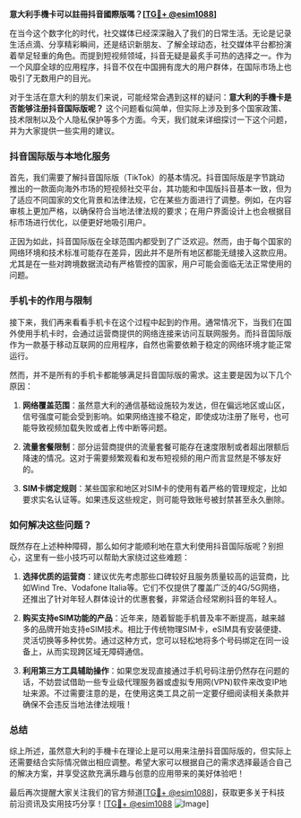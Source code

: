 **意大利手機卡可以註冊抖音國際版嗎？[[TG💪+ @esim1088](https://t.me/s/esim1088)]**

在当今这个数字化的时代，社交媒体已经深深融入了我们的日常生活。无论是记录生活点滴、分享精彩瞬间，还是结识新朋友、了解全球动态，社交媒体平台都扮演着举足轻重的角色。而提到短视频领域，抖音无疑是最炙手可热的选择之一。作为一个风靡全球的应用程序，抖音不仅在中国拥有庞大的用户群体，在国际市场上也吸引了无数用户的目光。

对于生活在意大利的朋友们来说，可能经常会遇到这样的疑问：**意大利的手機卡是否能够注册抖音国际版呢？** 这个问题看似简单，但实际上涉及到多个国家政策、技术限制以及个人隐私保护等多个方面。今天，我们就来详细探讨一下这个问题，并为大家提供一些实用的建议。

### 抖音国际版与本地化服务

首先，我们需要了解抖音国际版（TikTok）的基本情况。抖音国际版是字节跳动推出的一款面向海外市场的短视频社交平台，其功能和中国版抖音基本一致，但为了适应不同国家的文化背景和法律法规，它在某些方面进行了调整。例如，在内容审核上更加严格，以确保符合当地法律法规的要求；在用户界面设计上也会根据目标市场进行优化，以便更好地吸引用户。

正因为如此，抖音国际版在全球范围内都受到了广泛欢迎。然而，由于每个国家的网络环境和技术标准可能存在差异，因此并不是所有地区都能无缝接入这款应用。尤其是在一些对跨境数据流动有严格管控的国家，用户可能会面临无法正常使用的问题。

### 手机卡的作用与限制

接下来，我们再来看看手机卡在这个过程中起到的作用。通常情况下，当我们在国外使用手机卡时，会通过运营商提供的网络连接来访问互联网服务。而抖音国际版作为一款基于移动互联网的应用程序，自然也需要依赖于稳定的网络环境才能正常运行。

然而，并不是所有的手机卡都能够满足抖音国际版的需求。这主要是因为以下几个原因：

1. **网络覆盖范围**：虽然意大利的通信基础设施较为发达，但在偏远地区或山区，信号强度可能会受到影响。如果网络连接不稳定，即使成功注册了账号，也可能导致视频加载失败或者上传中断等问题。
   
2. **流量套餐限制**：部分运营商提供的流量套餐可能存在速度限制或者超出限额后降速的情况。这对于需要频繁观看和发布短视频的用户而言显然是不够友好的。

3. **SIM卡绑定规则**：某些国家和地区对SIM卡的使用有着严格的管理规定，比如要求实名认证等。如果违反这些规定，则可能导致账号被封禁甚至永久删除。

### 如何解决这些问题？

既然存在上述种种障碍，那么如何才能顺利地在意大利使用抖音国际版呢？别担心，这里有一些小技巧可以帮助大家绕过这些难题：

1. **选择优质的运营商**：建议优先考虑那些口碑较好且服务质量较高的运营商，比如Wind Tre、Vodafone Italia等。它们不仅提供了覆盖广泛的4G/5G网络，还推出了针对年轻人群体设计的优惠套餐，非常适合经常刷抖音的年轻人。

2. **购买支持eSIM功能的产品**：近年来，随着智能手机普及率不断提高，越来越多的品牌开始支持eSIM技术。相比于传统物理SIM卡，eSIM具有安装便捷、灵活切换等多种优势。通过这种方式，您可以轻松地将多个号码绑定在同一设备上，从而实现跨区域无障碍通信。

3. **利用第三方工具辅助操作**：如果您发现直接通过手机号码注册仍然存在问题的话，不妨尝试借助一些专业级代理服务器或虚拟专用网(VPN)软件来改变IP地址来源。不过需要注意的是，在使用这类工具之前一定要仔细阅读相关条款并确保不会违反当地法律法规哦！

### 总结

综上所述，虽然意大利的手機卡在理论上是可以用来注册抖音国际版的，但实际上还需要结合实际情况做出相应调整。希望大家可以根据自己的需求选择最适合自己的解决方案，并享受这款充满乐趣与创意的应用带来的美好体验吧！

最后再次提醒大家关注我们的官方频道[[TG💪+ @esim1088](https://t.me/s/esim1088)]，获取更多关于科技前沿资讯及实用技巧分享！[[TG💪+ @esim1088](https://t.me/s/esim1088) ![Image](https://i.postimg.cc/4NQfJmqS/Snipaste-2025-05-13-00-14-12.png)]